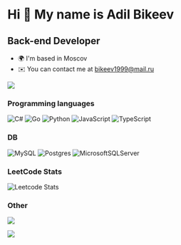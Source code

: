 Hi 👋 My name is Adil Bikeev
==================================

Back-end Developer
---------------------------------------------

* 🌍  I'm based in Moscov
* ✉️  You can contact me at [bikeev1999@mail.ru](mailto:bikeev1999@mail.ru)

<a href="https://www.github.com/AdilBikeev" target="_blank" rel="noreferrer"><img
src="https://img.shields.io/github/followers/AdilBikeev?logo=github&style=for-the-badge&color=0891b2&labelColor=ffffff" /></a>

### Programming languages

![C#](https://img.shields.io/badge/c%23-%23239120.svg?style=for-the-badge&logo=c-sharp&logoColor=white) 
![Go](https://img.shields.io/badge/go-%2300ADD8.svg?style=for-the-badge&logo=go&logoColor=white)
![Python](https://img.shields.io/badge/python-3670A0?style=for-the-badge&logo=python&logoColor=ffdd54) 
![JavaScript](https://img.shields.io/badge/javascript-%23323330.svg?style=for-the-badge&logo=javascript&logoColor=%23F7DF1E)
![TypeScript](https://img.shields.io/badge/typescript-%23007ACC.svg?style=for-the-badge&logo=typescript&logoColor=white)

### DB
![MySQL](https://img.shields.io/badge/mysql-%2300f.svg?style=for-the-badge&logo=mysql&logoColor=white)
![Postgres](https://img.shields.io/badge/postgres-%23316192.svg?style=for-the-badge&logo=postgresql&logoColor=white)
![MicrosoftSQLServer](https://img.shields.io/badge/Microsoft%20SQL%20Sever-CC2927?style=for-the-badge&logo=microsoft%20sql%20server&logoColor=white)

### LeetCode Stats
![Leetcode Stats](https://leetcard.jacoblin.cool/AdilBikeev?ext=activity)

### Other

![](https://github-profile-summary-cards.vercel.app/api/cards/repos-per-language?username=AdilBikeev&theme=github_dark)

![](https://github-profile-summary-cards.vercel.app/api/cards/most-commit-language?username=AdilBikeev&theme=github_dark)
